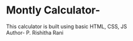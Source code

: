 # Montly Calculator-
This calculator is built using basic HTML, CSS, JS
<br>
Author- P. Rishitha Rani
